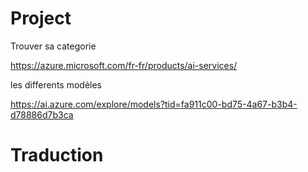 # Project

Trouver sa categorie

https://azure.microsoft.com/fr-fr/products/ai-services/

les differents modèles

https://ai.azure.com/explore/models?tid=fa911c00-bd75-4a67-b3b4-d78886d7b3ca


# Traduction


